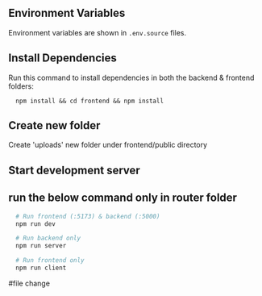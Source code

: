 ## Environment Variables

Environment variables are shown in `.env.source` files.

## Install Dependencies

Run this command to install dependencies in both the backend & frontend folders:

```
  npm install && cd frontend && npm install

```

## Create new folder

Create 'uploads' new folder under frontend/public directory

## Start development server

## run the below command only in router folder

```bash
  # Run frontend (:5173) & backend (:5000)
  npm run dev

  # Run backend only
  npm run server

  # Run frontend only
  npm run client
```
#file change
